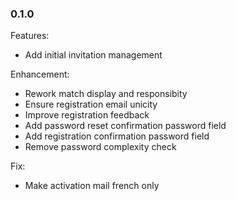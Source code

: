 ### 0.1.0

Features:
  - Add initial invitation management

Enhancement:
  - Rework match display and responsibity
  - Ensure registration email unicity
  - Improve registration feedback
  - Add password reset confirmation password field
  - Add registration confirmation password field
  - Remove password complexity check

Fix:
  - Make activation mail french only
